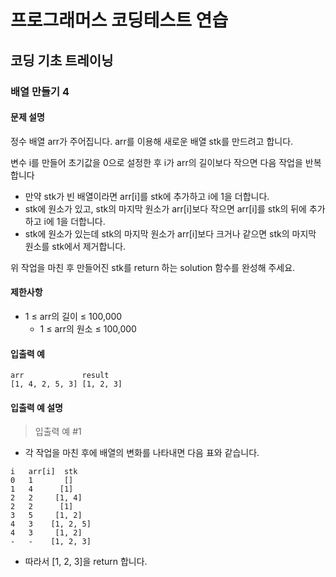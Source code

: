 # 프로그래머스 코딩테스트 연습

## 코딩 기초 트레이닝

### 배열 만들기 4

#### 문제 설명
정수 배열 arr가 주어집니다. arr를 이용해 새로운 배열 stk를 만드려고 합니다.

변수 i를 만들어 초기값을 0으로 설정한 후 i가 arr의 길이보다 작으면 다음 작업을 반복합니다

- 만약 stk가 빈 배열이라면 arr[i]를 stk에 추가하고 i에 1을 더합니다.
- stk에 원소가 있고, stk의 마지막 원소가 arr[i]보다 작으면 arr[i]를 stk의 뒤에 추가하고 i에 1을 더합니다.
- stk에 원소가 있는데 stk의 마지막 원소가 arr[i]보다 크거나 같으면 stk의 마지막 원소를 stk에서 제거합니다.

위 작업을 마친 후 만들어진 stk를 return 하는 solution 함수를 완성해 주세요.

#### 제한사항
- 1 ≤ arr의 길이 ≤ 100,000
    - 1 ≤ arr의 원소 ≤ 100,000

#### 입출력 예
```
arr	            result
[1, 4, 2, 5, 3]	[1, 2, 3]
```

#### 입출력 예 설명
> 입출력 예 #1
- 각 작업을 마친 후에 배열의 변화를 나타내면 다음 표와 같습니다.
```
i	arr[i]	stk
0	1	    []
1	4	   [1]
2	2	  [1, 4]
2	2	   [1]
3	5	  [1, 2]
4	3	 [1, 2, 5]
4	3	  [1, 2]
-	-	 [1, 2, 3]
```
- 따라서 [1, 2, 3]을 return 합니다.